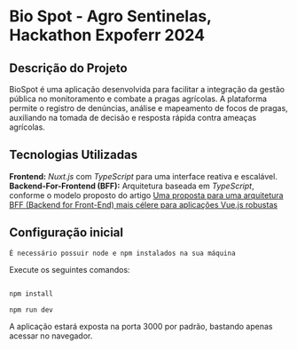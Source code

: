 # Bio Spot - Agro Sentinelas, Hackathon Expoferr 2024

## Descrição do Projeto
BioSpot é uma aplicação desenvolvida para facilitar a integração da gestão pública no monitoramento e combate a pragas agrícolas. A plataforma permite o registro de denúncias, análise e mapeamento de focos de pragas, auxiliando na tomada de decisão e resposta rápida contra ameaças agrícolas.

## Tecnologias Utilizadas
**Frontend:** *Nuxt.js* com *TypeScript* para uma interface reativa e escalável.
**Backend-For-Frontend (BFF):** Arquitetura baseada em *TypeScript*, conforme o modelo proposto do artigo [Uma proposta para uma arquitetura BFF (Backend for Front-End) mais célere para aplicações Vue.js robustas](https://medium.com/@noleto.vinicius.a/uma-proposta-para-uma-arquitetura-bff-backend-for-front-end-mais-c%C3%A9lere-para-aplica%C3%A7%C3%B5es-vue-js-cf9b29f987ec)

## Configuração inicial
`É necessário possuir node e npm instalados na sua máquina`

Execute os seguintes comandos:
```bash

npm install

npm run dev

```
A aplicação estará exposta na porta 3000 por padrão, bastando apenas acessar no navegador.
